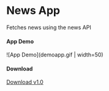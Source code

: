 # News App

Fetches news using the news API

#### App Demo

![App Demo](demoapp.gif | width=50)

#### Download

[Download v1.0](https://github.com/subho57/NewsApp/raw/main/app/release/News%20App-release.apk)
